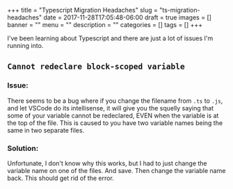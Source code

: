 +++
title = "Typescript Migration Headaches"
slug = "ts-migration-headaches"
date = 2017-11-28T17:05:48-06:00
draft = true
images = []
banner = ""
menu = ""
description = ""
categories = []
tags = []
+++

I've been learning about Typescript and there are just a lot of issues I'm running into.

## `Cannot redeclare block-scoped variable`
### Issue:
There seems to be a bug where if you change the filename from `.ts` to `.js`, and let VSCode do its intellisense, it will give you the squelly saying that some of your variable cannot be redeclared, EVEN when the variable is at the top of the file.  This is caused to you have two variable names being the same in two separate files.

### Solution:
Unfortunate, I don't know why this works, but I had to just change the variable name on one of the files.  And save.  Then change the variable name back.  This should get rid of the error.